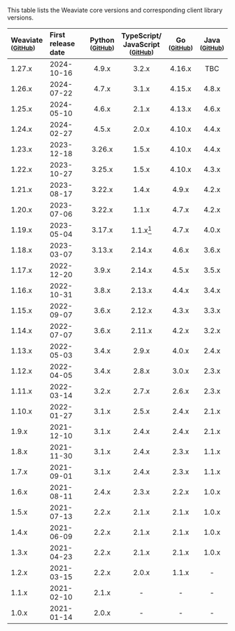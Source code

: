 This table lists the Weaviate core versions and corresponding client library versions.

| Weaviate <br/><small>([GitHub][cWeaviate])</small> | First <br/>release date | Python <br/><small>([GitHub][cPython])</small> | TypeScript/ <br/>JavaScript <br/><small>([GitHub][cTypeScript])</small> | Go <br/><small>([GitHub][cGo])</small> | Java <br/><small>([GitHub][cJava])</small> |
| :- | :- | :-: | :-: | :-: | :-: |
| 1.27.x | 2024-10-16 | 4.9.x | 3.2.x | 4.16.x | TBC |
| 1.26.x | 2024-07-22 | 4.7.x | 3.1.x | 4.15.x | 4.8.x |
| 1.25.x | 2024-05-10 | 4.6.x | 2.1.x | 4.13.x | 4.6.x |
| 1.24.x | 2024-02-27 | 4.5.x | 2.0.x | 4.10.x | 4.4.x |
| 1.23.x | 2023-12-18 | 3.26.x | 1.5.x | 4.10.x | 4.4.x |
| 1.22.x | 2023-10-27 | 3.25.x | 1.5.x | 4.10.x | 4.3.x |
| 1.21.x | 2023-08-17 | 3.22.x | 1.4.x | 4.9.x | 4.2.x |
| 1.20.x | 2023-07-06 | 3.22.x | 1.1.x | 4.7.x | 4.2.x |
| 1.19.x | 2023-05-04 | 3.17.x | 1.1.x[<sup>1</sup>](#typescript-change)| 4.7.x | 4.0.x |
| 1.18.x | 2023-03-07 | 3.13.x | 2.14.x | 4.6.x | 3.6.x |
| 1.17.x | 2022-12-20 | 3.9.x | 2.14.x | 4.5.x | 3.5.x |
| 1.16.x | 2022-10-31 | 3.8.x | 2.13.x | 4.4.x | 3.4.x |
| 1.15.x | 2022-09-07 | 3.6.x | 2.12.x | 4.3.x | 3.3.x |
| 1.14.x | 2022-07-07 | 3.6.x | 2.11.x | 4.2.x | 3.2.x |
| 1.13.x | 2022-05-03 | 3.4.x | 2.9.x | 4.0.x | 2.4.x |
| 1.12.x | 2022-04-05 | 3.4.x | 2.8.x | 3.0.x | 2.3.x |
| 1.11.x | 2022-03-14 | 3.2.x | 2.7.x | 2.6.x | 2.3.x |
| 1.10.x | 2022-01-27 | 3.1.x | 2.5.x | 2.4.x | 2.1.x |
| 1.9.x | 2021-12-10 | 3.1.x | 2.4.x | 2.4.x | 2.1.x |
| 1.8.x | 2021-11-30 | 3.1.x | 2.4.x | 2.3.x | 1.1.x |
| 1.7.x | 2021-09-01 | 3.1.x | 2.4.x | 2.3.x | 1.1.x |
| 1.6.x | 2021-08-11 | 2.4.x | 2.3.x | 2.2.x | 1.0.x |
| 1.5.x | 2021-07-13 | 2.2.x | 2.1.x | 2.1.x | 1.0.x |
| 1.4.x | 2021-06-09 | 2.2.x | 2.1.x | 2.1.x | 1.0.x |
| 1.3.x | 2021-04-23 | 2.2.x | 2.1.x | 2.1.x | 1.0.x |
| 1.2.x | 2021-03-15 | 2.2.x | 2.0.x | 1.1.x | - |
| 1.1.x | 2021-02-10 | 2.1.x | - | - | - |
| 1.0.x | 2021-01-14 | 2.0.x | - | - | - |

[comment]: # ( repo links )

[cWeaviate]: https://github.com/weaviate/weaviate/releases
[cPython]: https://github.com/weaviate/weaviate-python-client/releases
[cTypeScript]: https://github.com/weaviate/typescript-client/releases
[cGo]: https://github.com/weaviate/weaviate-go-client/releases
[cJava]: https://github.com/weaviate/java-client/releases

